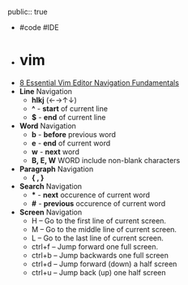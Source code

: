 public:: true

- #code #IDE
- # vim
- [8 Essential Vim Editor Navigation Fundamentals](https://www.thegeekstuff.com/2009/03/8-essential-vim-editor-navigation-fundamentals/)
- **Line** Navigation
	- **hlkj** (←→↑↓)
	- **^** - **start** of current line
	- **$** - **end** of current line
- **Word** Navigation
	- **b** - **before** previous word
	- **e** - **end** of current word
	- **w** - **next** word
	- **B, E, W** WORD include non-blank characters
- **Paragraph** Navigation
	- **{ , }**
- **Search** Navigation
	- **\*** - **next** occurence of current word
	- **#** - **previous** occurence of current word
- **Screen** Navigation
	- H – Go to the first line of current screen.
	- M – Go to the middle line of current screen.
	- L – Go to the last line of current screen.
	- ctrl+f – Jump forward one full screen.
	- ctrl+b – Jump backwards one full screen
	- ctrl+d – Jump forward (down) a half screen
	- ctrl+u – Jump back (up) one half screen